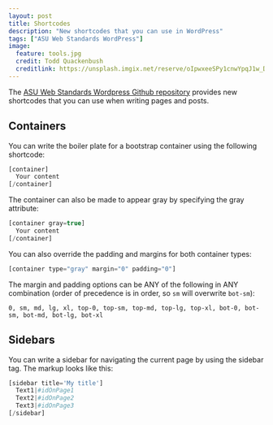 ```yaml
---
layout: post
title: Shortcodes
description: "New shortcodes that you can use in WordPress"
tags: ["ASU Web Standards WordPress"]
image:
  feature: tools.jpg
  credit: Todd Quackenbush
  creditlink: https://unsplash.imgix.net/reserve/oIpwxeeSPy1cnwYpqJ1w_Dufer%20Collateral%20test.jpg?q=75&fm=jpg&s=d8cce13e5d977aeec5bdbec256987adf
---
```



The [ASU Web Standards Wordpress Github repository](https://github.com/gios-asu/ASU-Web-Standards-Wordpress-Theme) provides new shortcodes that you can use when writing pages and posts.

<!--break-->

## Containers

You can write the boiler plate for a bootstrap container using the following shortcode:

```php
[container]
  Your content
[/container]
```

The container can also be made to appear gray by specifying the gray attribute:

```php
[container gray=true]
  Your content
[/container]
```

You can also override the padding and margins for both container types:

```php
[container type="gray" margin="0" padding="0"]
```

The margin and padding options can be ANY of the following in ANY combination (order of precedence is in order, so `sm` will overwrite `bot-sm`):

```
0, sm, md, lg, xl, top-0, top-sm, top-md, top-lg, top-xl, bot-0, bot-sm, bot-md, bot-lg, bot-xl
```

<!--break-->

## Sidebars

You can write a sidebar for navigating the current page by using the sidebar tag.  The markup looks like this:

```php
[sidebar title='My title']
  Text1|#idOnPage1
  Text2|#idOnPage2
  Text3|#idOnPage3
[/sidebar]
```

